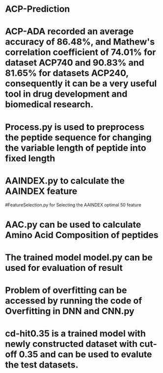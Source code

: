 # ACP-Prediction
# ACP-ADA recorded an average accuracy of 86.48%, and Mathew's correlation coefficient of 74.01% for dataset ACP740 and 90.83% and 81.65% for datasets ACP240, consequently it can be a very useful tool in drug development and biomedical research. 
# Process.py is used to preprocess the peptide sequence for changing the variable length of peptide into fixed length
# AAINDEX.py to calculate the AAINDEX feature
#FeatureSelection.py for Selecting the AAINDEX optimal 50 feature
# AAC.py can be used to calculate Amino Acid Composition of peptides
# The trained model model.py can be used for evaluation of result
# Problem of overfitting can be accessed by running the code of Overfitting in DNN and CNN.py
# cd-hit0.35 is a trained model with newly constructed dataset with cut-off 0.35 and can be used to evalute the test datasets.


